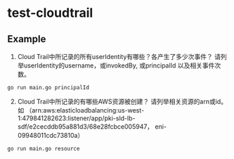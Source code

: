 # test-cloudtrail
## Example 

1. Cloud Trail中所记录的所有userIdentity有哪些？各产生了多少次事件？ 请列举userIdentity的username，或invokedBy, 或principalId 以及相关事件次数。
```console
go run main.go principalId
```


2. Cloud Trail中所记录的有哪些AWS资源被创建？ 请列举相关资源的arn或id。 如 （arn:aws:elasticloadbalancing:us-west-1:479841282623:listener/app/pki-sld-lb-sdf/e2cecddb95a881d3/68e28fcbce005947， eni-09948011cdc73810a）
```console
go run main.go resource
```

